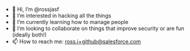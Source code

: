 - 👋 Hi, I’m @rossjasf
- 👀 I’m interested in hacking all the things
- 🌱 I’m currently learning how to manage people
- 💞️ I’m looking to collaborate on things that improve security or are fun (ideally both!)
- 📫 How to reach me: ross.j+github@salesforce.com

<!---
rossjasf/rossjasf is a ✨ special ✨ repository because its `README.md` (this file) appears on your GitHub profile.
You can click the Preview link to take a look at your changes.
--->
